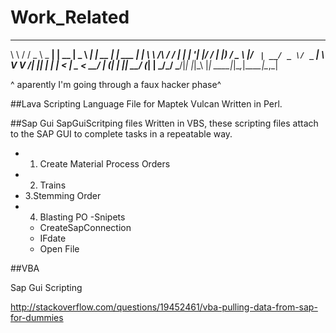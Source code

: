# Work_Related


 __        _____       _      ____      _       _           _ 
 \ \      / / _ \ _ __| | __ |  _ \ ___| | __ _| |_ ___  __| |
  \ \ /\ / / | | | '__| |/ / | |_) / _ \ |/ _` | __/ _ \/ _` |
   \ V  V /| |_| | |  |   <  |  _ <  __/ | (_| | ||  __/ (_| |
    \_/\_/  \___/|_|  |_|\_\ |_| \_\___|_|\__,_|\__\___|\__,_|
                                                              

^ aparently I'm going through a faux hacker phase^

##Lava
Scripting Language File for Maptek Vulcan
Written in Perl.


##Sap Gui
SapGuiScritping files 
Written in VBS, these scripting files attach to the SAP GUI to complete tasks in a repeatable way.

- 1. Create Material Process Orders
- 2. Trains
- 3.Stemming Order
- 4. Blasting PO
  -Snipets
    - CreateSapConnection
    - IFdate
    - Open File

##VBA




Sap Gui Scripting

http://stackoverflow.com/questions/19452461/vba-pulling-data-from-sap-for-dummies

